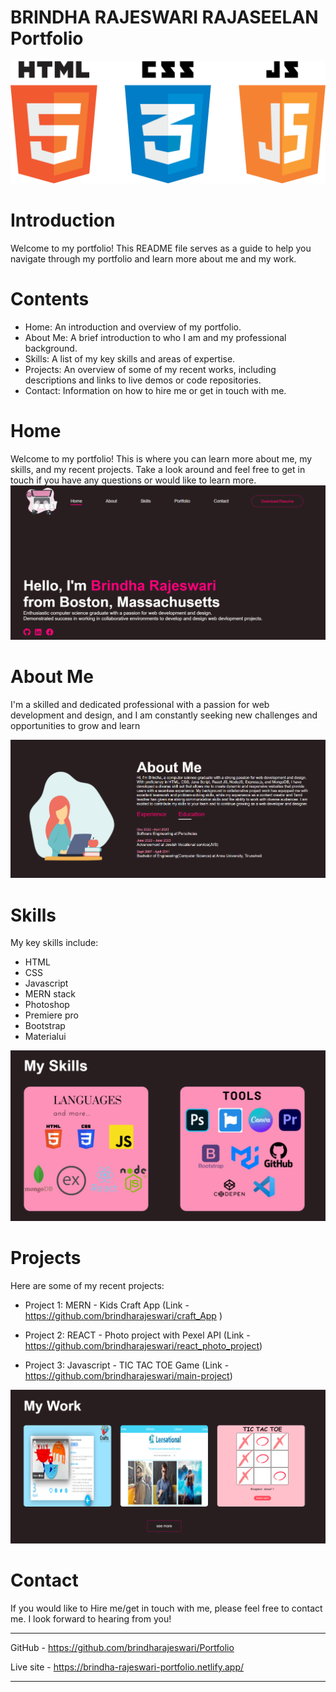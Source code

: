 # BRINDHA RAJESWARI RAJASEELAN Portfolio
![js](/images/html-css-javascript-png.png)

# Introduction
Welcome to my portfolio! This README file serves as a guide to help you navigate through my portfolio and learn more about me and my work.

# Contents
- Home: An introduction and overview of my portfolio.
- About Me: A brief introduction to who I am and my professional background.
- Skills: A list of my key skills and areas of expertise.
- Projects: An overview of some of my recent works, including descriptions and links to live demos or code repositories.
- Contact: Information on how to hire me or get in touch with me.

# Home
Welcome to my portfolio! This is where you can learn more about me, my skills, and my recent projects. Take a look around and feel free to get in touch if you have any questions or would like to learn more.
![home](/images/home.png)

# About Me
I'm a skilled and dedicated professional with a passion for web development and design, and I am constantly seeking new challenges and opportunities to grow and learn

![about](/images/about.png)

# Skills
My key skills include:

- HTML
- CSS
- Javascript
- MERN stack
- Photoshop
- Premiere pro
- Bootstrap
- Materialui

![skills](/images/skills.png)

# Projects
Here are some of my recent projects:

- Project 1: MERN - Kids Craft App (Link - https://github.com/brindharajeswari/craft_App )

- Project 2: REACT - Photo project with Pexel API (Link - https://github.com/brindharajeswari/react_photo_project)

- Project 3: Javascript - TIC TAC TOE Game (Link - https://github.com/brindharajeswari/main-project)

![works](/images/proj.png)

# Contact
If you would like to Hire me/get in touch with me, please feel free to contact me. I look forward to hearing from you!


------------------------------------------------------------------------

GitHub - https://github.com/brindharajeswari/Portfolio

Live site - https://brindha-rajeswari-portfolio.netlify.app/

--------------------------------------------------------------------------
